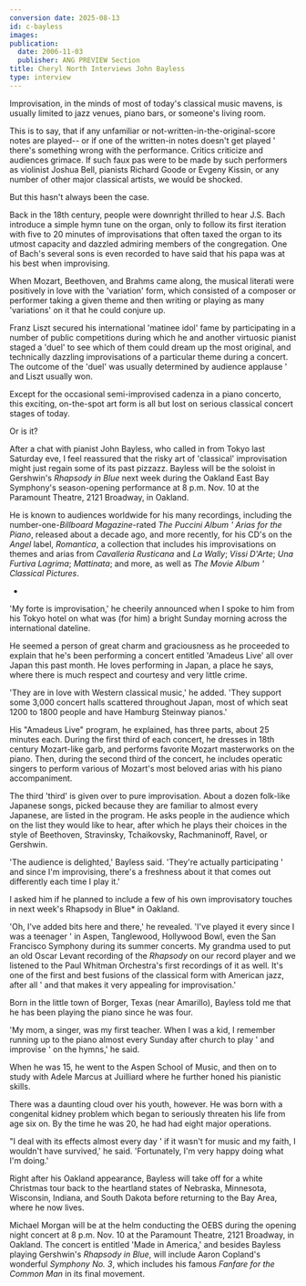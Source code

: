 ```yaml
---
conversion date: 2025-08-13
id: c-bayless
images:
publication:
  date: 2006-11-03
  publisher: ANG PREVIEW Section
title: Cheryl North Interviews John Bayless
type: interview
---
```


Improvisation, in the minds of most of today's classical music mavens, is usually limited to jazz venues, piano bars, or someone's living room.

 This is to say, that if any unfamiliar or not-written-in-the-original-score notes are played-- or if one of the written-in notes doesn't get played ' there's something wrong with the performance. Critics criticize and audiences grimace. If such faux pas were to be made by such performers as violinist Joshua Bell, pianists Richard Goode or Evgeny Kissin, or any number of other major classical artists, we would be shocked.

 But this hasn't always been the case.

 Back in the 18th century, people were downright thrilled to hear J.S. Bach introduce a simple hymn tune on the organ, only to follow its first iteration with five to 20 minutes of improvisations that often taxed the organ to its utmost capacity and dazzled admiring members of the congregation. One of Bach's several sons is even recorded to have said that his papa was at his best when improvising.

 When Mozart, Beethoven, and Brahms came along, the musical literati were positively in love with the 'variation' form, which consisted of a composer or performer taking a given theme and then writing or playing as many 'variations' on it that he could conjure up.

 Franz Liszt secured his international 'matinee idol' fame by participating in a number of public competitions during which he and another virtuosic pianist staged a 'duel' to see which of them could dream up the most original, and technically dazzling improvisations of a particular theme during a concert. The outcome of the 'duel' was usually determined by audience applause ' and Liszt usually won.

 Except for the occasional semi-improvised cadenza in a piano concerto, this exciting, on-the-spot art form is all but lost on serious classical concert stages of today.

 Or is it?

 After a chat with pianist John Bayless, who called in from Tokyo last Saturday eve, I feel reassured that the risky art of 'classical' improvisation might just regain some of its past pizzazz. Bayless will be the soloist in Gershwin's *Rhapsody in Blue* next week during the Oakland East Bay Symphony's season-opening performance at 8 p.m. Nov. 10 at the Paramount Theatre, 2121 Broadway, in Oakland.

 He is known to audiences worldwide for his many recordings, including the number-one-*Billboard Magazine*-rated *The Puccini Album ' Arias for the Piano*, released about a decade ago, and more recently, for his CD's on the *Angel* label, *Romantica*, a collection that includes his improvisations on themes and arias from *Cavalleria Rusticana* and *La Wally*; *Vissi D'Arte*; *Una Furtiva Lagrima*; *Mattinata*; and more, as well as *The Movie Album ' Classical Pictures*.

*

 'My forte is improvisation,' he cheerily announced when I spoke to him from his Tokyo hotel on what was (for him) a bright Sunday morning across the international dateline.

 He seemed a person of great charm and graciousness as he proceeded to explain that he's been performing a concert entitled 'Amadeus Live' all over Japan this past month. He loves performing in Japan, a place he says, where there is much respect and courtesy and very little crime.

 'They are in love with Western classical music,' he added. 'They support some 3,000 concert halls scattered throughout Japan, most of which seat 1200 to 1800 people and have Hamburg Steinway pianos.'

 His "Amadeus Live" program, he explained, has three parts, about 25 minutes each. During the first third of each concert, he dresses in 18th century Mozart-like garb, and performs favorite Mozart masterworks on the piano. Then, during the second third of the concert, he includes operatic singers to perform various of Mozart's most beloved arias with his piano accompaniment.

 The third 'third' is given over to pure improvisation. About a dozen folk-like Japanese songs, picked because they are familiar to almost every Japanese, are listed in the program. He asks people in the audience which on the list they would like to hear, after which he plays their choices in the style of Beethoven, Stravinsky, Tchaikovsky, Rachmaninoff, Ravel, or Gershwin.

 'The audience is delighted,' Bayless said. 'They're actually participating ' and since I'm improvising, there's a freshness about it that comes out differently each time I play it.'

 I asked him if he planned to include a few of his own improvisatory touches in next week's Rhapsody in Blue* in Oakland.

 'Oh, I've added bits here and there,' he revealed. 'I've played it every since I was a teenager ' in Aspen, Tanglewood, Hollywood Bowl, even the San Francisco Symphony during its summer concerts. My grandma used to put an old Oscar Levant recording of the *Rhapsody* on our record player and we listened to the Paul Whitman Orchestra's first recordings of it as well. It's one of the first and best fusions of the classical form with American jazz, after all ' and that makes it very appealing for improvisation.'

 Born in the little town of Borger, Texas (near Amarillo), Bayless told me that he has been playing the piano since he was four.

 'My mom, a singer, was my first teacher. When I was a kid, I remember running up to the piano almost every Sunday after church to play ' and improvise ' on the hymns,' he said.

 When he was 15, he went to the Aspen School of Music, and then on to study with Adele Marcus at Juilliard where he further honed his pianistic skills.

 There was a daunting cloud over his youth, however. He was born with a congenital kidney problem which began to seriously threaten his life from age six on. By the time he was 20, he had had eight major operations.

 "I deal with its effects almost every day ' if it wasn't for music and my faith, I wouldn't have survived,' he said. 'Fortunately, I'm very happy doing what I'm doing.'

 Right after his Oakland appearance, Bayless will take off for a white Christmas tour back to the heartland states of Nebraska, Minnesota, Wisconsin, Indiana, and South Dakota before returning to the Bay Area, where he now lives.

 Michael Morgan will be at the helm conducting the OEBS during the opening night concert at 8 p.m. Nov. 10 at the Paramount Theatre, 2121 Broadway, in Oakland. The concert is entitled 'Made in America,' and besides Bayless playing Gershwin's *Rhapsody in Blue*, will include Aaron Copland's wonderful *Symphony No. 3*, which includes his famous *Fanfare for the Common Man* in its final movement.

